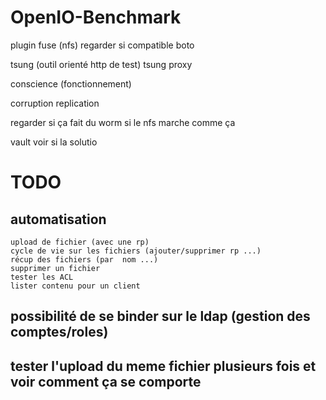 # OpenIO-Benchmark



plugin fuse (nfs)
regarder si compatible boto


tsung (outil orienté http de test)
    tsung proxy


conscience (fonctionnement)

corruption
replication


regarder si ça fait du worm
    si le nfs marche comme ça
    
vault
    voir si la solutio



# TODO 
## automatisation 
    upload de fichier (avec une rp)
    cycle de vie sur les fichiers (ajouter/supprimer rp ...)
    récup des fichiers (par  nom ...)
    supprimer un fichier
    tester les ACL
    lister contenu pour un client

## possibilité de se binder sur le ldap (gestion des comptes/roles)

## tester l'upload du meme fichier plusieurs fois et voir comment ça se comporte
